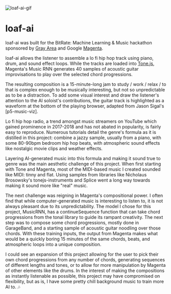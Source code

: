 ![loaf-ai-gif](https://raw.githubusercontent.com/lawreka/loaf-ai/master/loafai.gif)

# loaf-ai

loaf-ai was built for the BitRate: Machine Learning & Music hackathon sponsored by [Gray Area](https://grayarea.org/) and Google [Magenta](https://magenta.tensorflow.org/).

loaf-ai allows the listener to assemble a lo fi hip hop track using piano, drum, and sound effect loops. While the tracks are loaded into [Tone.js](https://github.com/Tonejs/Tone.js), Magenta's Music RNN generates 40 samples of acoustic guitar improvisations to play over the selected chord progressions.

The resulting composition is a 15-minute-long jam to study / work / relax / to that is complex enough to be musically interesting, but not so unpredictable as to be a distraction. To add some visual interest and draw the listener's attention to the AI soloist's contributions, the guitar track is highlighted as a waveform at the bottom of the playing browser, adapted from Jason Sigal's [p5-music-viz].

Lo fi hip hop radio, a trend amongst music streamers on YouTube which gained prominence in 2017-2018 and has not abated in popularity, is fairly easy to reproduce. Numerous tutorials detail the genre's formula as it is distilled in this project: combine a jazzy sample, usually from a piano, with some 80-90bpm bedroom hip hop beats, with atmospheric sound effects like nostalgic movie clips and weather effects.

Layering AI-generated music into this formula and making it sound true to genre was the main aesthetic challenge of this project. When first starting with Tone and Magenta, most of the MIDI-based music I created sounded like MIDI: tinny and flat. Using samples from libraries like Nicholaus Brosowsky's tonejs-instruments and Splice went a long way towards making it sound more like "real" music.

The next challenge was reigning in Magenta's compositional power. I often find that while computer-generated music is interesting to listen to, it is not always pleasant due to its unpredictability. The model I chose for this project, MusicRNN, has a continueSequence function that can take chord progressions from the tonal library to guide its rampant creativity. The next step was to compose some chord progressions, mostly done in GarageBand, and a starting sample of acoustic guitar noodling over those chords. With these training inputs, the output from Magenta makes what would be a quickly boring 15 minutes of the same chords, beats, and atmospheric loops into a unique composition.

I could see an expansion of this project allowing for the user to pick their own chord progressions from any number of chords, generating sequences of different lengths and tones, or to allow for more manipulation by Magenta of other elements like the drums. In the interest of making the compositions as instantly listenable as possible, this project may have compromised on flexibility, but as is, I have some pretty chill background music to train more AI to. 🎶
